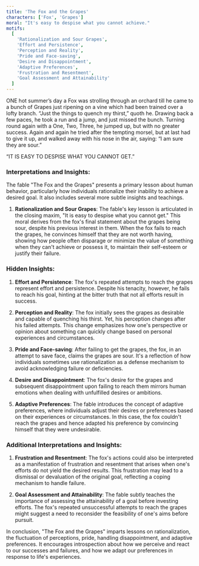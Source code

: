```yaml
---
title: 'The Fox and the Grapes'
characters: ['Fox', 'Grapes']
moral: "It's easy to despise what you cannot achieve."
motifs:
  [
    'Rationalization and Sour Grapes',
    'Effort and Persistence',
    'Perception and Reality',
    'Pride and Face-saving',
    'Desire and Disappointment',
    'Adaptive Preferences',
    'Frustration and Resentment',
    'Goal Assessment and Attainability'
  ]
---
```


ONE hot summer’s day a Fox was strolling through an orchard till he came to a bunch of Grapes just ripening on a vine which had been trained over a lofty branch. “Just the things to quench my thirst,” quoth he. Drawing back a few paces, he took a run and a jump, and just missed the bunch. Turning round again with a One, Two, Three, he jumped up, but with no greater success. Again and again he tried after the tempting morsel, but at last had to give it up, and walked away with his nose in the air, saying: “I am sure they are sour.”

“IT IS EASY TO DESPISE WHAT YOU CANNOT GET.”

### Interpretations and Insights:

The fable "The Fox and the Grapes" presents a primary lesson about human behavior, particularly how individuals rationalize their inability to achieve a desired goal. It also includes several more subtle insights and teachings.

1. **Rationalization and Sour Grapes**: The fable's key lesson is articulated in the closing maxim, "It is easy to despise what you cannot get." This moral derives from the fox's final statement about the grapes being sour, despite his previous interest in them. When the fox fails to reach the grapes, he convinces himself that they are not worth having, showing how people often disparage or minimize the value of something when they can't achieve or possess it, to maintain their self-esteem or justify their failure.

### Hidden Insights:

1. **Effort and Persistence**: The fox's repeated attempts to reach the grapes represent effort and persistence. Despite his tenacity, however, he fails to reach his goal, hinting at the bitter truth that not all efforts result in success.

2. **Perception and Reality**: The fox initially sees the grapes as desirable and capable of quenching his thirst. Yet, his perception changes after his failed attempts. This change emphasizes how one's perspective or opinion about something can quickly change based on personal experiences and circumstances.

3. **Pride and Face-saving**: After failing to get the grapes, the fox, in an attempt to save face, claims the grapes are sour. It's a reflection of how individuals sometimes use rationalization as a defense mechanism to avoid acknowledging failure or deficiencies.

4. **Desire and Disappointment**: The fox's desire for the grapes and subsequent disappointment upon failing to reach them mirrors human emotions when dealing with unfulfilled desires or ambitions.

5. **Adaptive Preferences**: The fable introduces the concept of adaptive preferences, where individuals adjust their desires or preferences based on their experiences or circumstances. In this case, the fox couldn't reach the grapes and hence adapted his preference by convincing himself that they were undesirable.

### Additional Interpretations and Insights:

1. **Frustration and Resentment**: The fox's actions could also be interpreted as a manifestation of frustration and resentment that arises when one's efforts do not yield the desired results. This frustration may lead to a dismissal or devaluation of the original goal, reflecting a coping mechanism to handle failure.

2. **Goal Assessment and Attainability**: The fable subtly teaches the importance of assessing the attainability of a goal before investing efforts. The fox's repeated unsuccessful attempts to reach the grapes might suggest a need to reconsider the feasibility of one's aims before pursuit.

In conclusion, "The Fox and the Grapes" imparts lessons on rationalization, the fluctuation of perceptions, pride, handling disappointment, and adaptive preferences. It encourages introspection about how we perceive and react to our successes and failures, and how we adapt our preferences in response to life's experiences.

